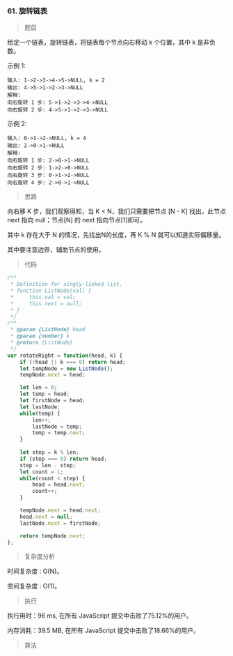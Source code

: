### 61. 旋转链表

> 题目

给定一个链表，旋转链表，将链表每个节点向右移动 k 个位置，其中 k 是非负数。

示例 1:
```
输入: 1->2->3->4->5->NULL, k = 2
输出: 4->5->1->2->3->NULL
解释:
向右旋转 1 步: 5->1->2->3->4->NULL
向右旋转 2 步: 4->5->1->2->3->NULL
```

示例 2:
```
输入: 0->1->2->NULL, k = 4
输出: 2->0->1->NULL
解释:
向右旋转 1 步: 2->0->1->NULL
向右旋转 2 步: 1->2->0->NULL
向右旋转 3 步: 0->1->2->NULL
向右旋转 4 步: 2->0->1->NULL
```

> 思路

向右移 K 步，我们观察得知，当 K < N，我们只需要把节点 [N - K] 找出，此节点 next 指向 null；节点[N] 的 next 指向节点[1]即可。

其中 k 存在大于 N 的情况，先找出N的长度，再 K % N 就可以知道实际偏移量。

其中要注意边界，辅助节点的使用。

> 代码

```js
/**
 * Definition for singly-linked list.
 * function ListNode(val) {
 *     this.val = val;
 *     this.next = null;
 * }
 */
/**
 * @param {ListNode} head
 * @param {number} k
 * @return {ListNode}
 */
var rotateRight = function(head, k) {
    if (!head || k === 0) return head;
    let tempNode = new ListNode();
    tempNode.next = head;

    let len = 0;
    let temp = head;
    let firstNode = head;
    let lastNode;
    while(temp) {
        len++;
        lastNode = temp;
        temp = temp.next;
    }
    
    let step = k % len;
    if (step === 0) return head;
    step = len - step;
    let count = 1;
    while(count < step) {
        head = head.next;
        count++;
    }

    tempNode.next = head.next;
    head.next = null;
    lastNode.next = firstNode;

    return tempNode.next;
};
```

> 复杂度分析

时间复杂度 : O(N)。

空间复杂度 : O(1)。

> 执行

执行用时：96 ms, 在所有 JavaScript 提交中击败了75.12%的用户。

内存消耗：39.5 MB, 在所有 JavaScript 提交中击败了18.66%的用户。

> 算法

